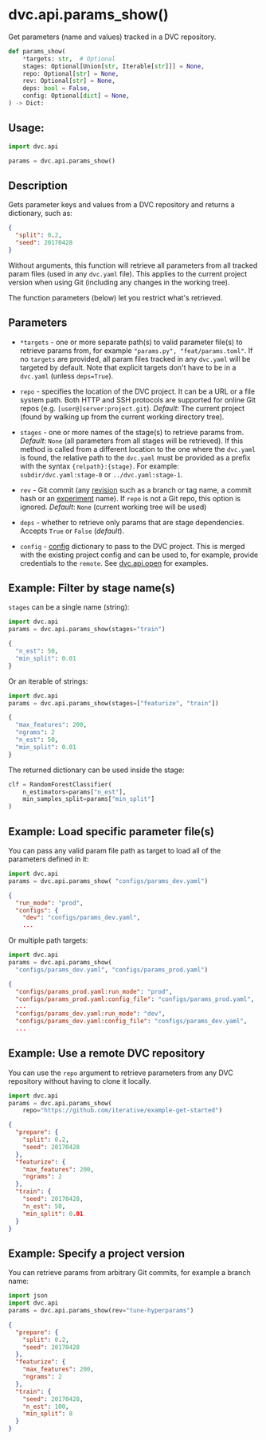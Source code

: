 # dvc.api.params_show()

Get <abbr>parameters</abbr> (name and values) tracked in a <abbr>DVC
repository</abbr>.

```py
def params_show(
    *targets: str,  # Optional
    stages: Optional[Union[str, Iterable[str]]] = None,
    repo: Optional[str] = None,
    rev: Optional[str] = None,
    deps: bool = False,
    config: Optional[dict] = None,
) -> Dict:
```

## Usage:

```py
import dvc.api

params = dvc.api.params_show()
```

## Description

Gets <abbr>parameter</abbr> keys and values from a <abbr>DVC repository</abbr>
and returns a dictionary, such as:

```json
{
  "split": 0.2,
  "seed": 20170428
}
```

Without arguments, this function will retrieve all parameters from all tracked
param files (used in any `dvc.yaml` file). This applies to the current project
version when using Git (including any changes in the working tree).

The function parameters (below) let you restrict what's retrieved.

## Parameters

- `*targets` - one or more separate path(s) to valid parameter file(s) to
  retrieve params from, for example `"params.py", "feat/params.toml"`. If no
  `targets` are provided, all param files tracked in any `dvc.yaml` will be
  targeted by default. Note that explicit targets don't have to be in a
  `dvc.yaml` (unless `deps=True`).

- `repo` - specifies the location of the DVC project. It can be a URL or a file
  system path. Both HTTP and SSH protocols are supported for online Git repos
  (e.g. `[user@]server:project.git`). _Default_: The current project (found by
  walking up from the current working directory tree).

- `stages` - one or more names of the stage(s) to retrieve params from.
  _Default_: `None` (all parameters from all stages will be retrieved). If this
  method is called from a different location to the one where the `dvc.yaml` is
  found, the relative path to the `dvc.yaml` must be provided as a prefix with
  the syntax `{relpath}:{stage}`. For example: `subdir/dvc.yaml:stage-0` or
  `../dvc.yaml:stage-1`.

- `rev` - Git commit (any [revision](https://git-scm.com/docs/revisions) such as
  a branch or tag name, a commit hash or an
  [experiment](/doc/command-reference/exp) name). If `repo` is not a Git repo,
  this option is ignored. _Default_: `None` (current working tree will be used)

- `deps` - whether to retrieve only params that are stage dependencies. Accepts
  `True` or `False` (_default_).

- `config` - [config](/doc/command-reference/config) dictionary to pass to the
  DVC project. This is merged with the existing project config and can be used
  to, for example, provide credentials to the `remote`. See
  [dvc.api.open](/doc/api-reference/open) for examples.

## Example: Filter by stage name(s)

`stages` can be a single name (string):

```py
import dvc.api
params = dvc.api.params_show(stages="train")
```

```py
{
  "n_est": 50,
  "min_split": 0.01
}
```

Or an iterable of strings:

```py
import dvc.api
params = dvc.api.params_show(stages=["featurize", "train"])
```

```py
{
  "max_features": 200,
  "ngrams": 2
  "n_est": 50,
  "min_split": 0.01
}
```

The returned dictionary can be used inside the stage:

```py
clf = RandomForestClassifier(
    n_estimators=params["n_est"],
    min_samples_split=params["min_split"]
)
```

## Example: Load specific parameter file(s)

You can pass any valid param file path as target to load all of the parameters
defined in it:

```py
import dvc.api
params = dvc.api.params_show( "configs/params_dev.yaml")
```

```json
{
  "run_mode": "prod",
  "configs": {
    "dev": "configs/params_dev.yaml",
    ...
```

Or multiple path targets:

```py
import dvc.api
params = dvc.api.params_show(
  "configs/params_dev.yaml", "configs/params_prod.yaml")
```

```json
{
  "configs/params_prod.yaml:run_mode": "prod",
  "configs/params_prod.yaml:config_file": "configs/params_prod.yaml",
  ...
  "configs/params_dev.yaml:run_mode": "dev",
  "configs/params_dev.yaml:config_file": "configs/params_dev.yaml",
  ...
```

## Example: Use a remote DVC repository

You can use the `repo` argument to retrieve parameters from any <abbr>DVC
repository</abbr> without having to clone it locally.

```py
import dvc.api
params = dvc.api.params_show(
    repo="https://github.com/iterative/example-get-started")
```

```json
{
  "prepare": {
    "split": 0.2,
    "seed": 20170428
  },
  "featurize": {
    "max_features": 200,
    "ngrams": 2
  },
  "train": {
    "seed": 20170428,
    "n_est": 50,
    "min_split": 0.01
  }
}
```

## Example: Specify a project version

You can retrieve params from arbitrary Git commits, for example a branch name:

```py
import json
import dvc.api
params = dvc.api.params_show(rev="tune-hyperparams")
```

```json
{
  "prepare": {
    "split": 0.2,
    "seed": 20170428
  },
  "featurize": {
    "max_features": 200,
    "ngrams": 2
  },
  "train": {
    "seed": 20170428,
    "n_est": 100,
    "min_split": 8
  }
}
```
